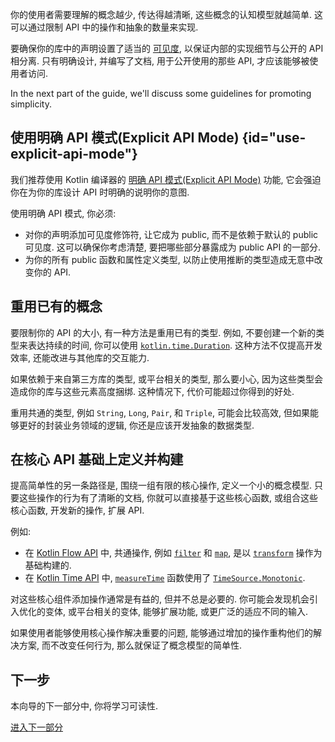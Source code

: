 [//]: # (title: 简单性)

你的使用者需要理解的概念越少, 传达得越清晰, 这些概念的认知模型就越简单.
这可以通过限制 API 中的操作和抽象的数量来实现.

要确保你的库中的声明设置了适当的 [可见度](visibility-modifiers.md), 以保证内部的实现细节与公开的 API 相分离.
只有明确设计, 并编写了文档, 用于公开使用的那些 API, 才应该能够被使用者访问.

In the next part of the guide, we'll discuss some guidelines for promoting simplicity.

## 使用明确 API 模式(Explicit API Mode) {id="use-explicit-api-mode"}

我们推荐使用 Kotlin 编译器的 [明确 API 模式(Explicit API Mode)](whatsnew14.md#explicit-api-mode-for-library-authors) 功能,
它会强迫你在为你的库设计 API 时明确的说明你的意图.

使用明确 API 模式, 你必须:

* 对你的声明添加可见度修饰符, 让它成为 public, 而不是依赖于默认的 public 可见度.
  这可以确保你考虑清楚, 要把哪些部分暴露成为 public API 的一部分.
* 为你的所有 public 函数和属性定义类型, 以防止使用推断的类型造成无意中改变你的 API.

## 重用已有的概念

要限制你的 API 的大小, 有一种方法是重用已有的类型. 例如, 不要创建一个新的类型来表达持续的时间, 你可以使用 [`kotlin.time.Duration`](https://kotlinlang.org/api/latest/jvm/stdlib/kotlin.time/-duration/).
这种方法不仅提高开发效率, 还能改进与其他库的交互能力.

如果依赖于来自第三方库的类型, 或平台相关的类型, 那么要小心, 因为这些类型会造成你的库与这些元素高度捆绑.
这种情况下, 代价可能超过你得到的好处.

重用共通的类型, 例如 `String`, `Long`, `Pair`, 和 `Triple`, 可能会比较高效,
但如果能够更好的封装业务领域的逻辑, 你还是应该开发抽象的数据类型.

## 在核心 API 基础上定义并构建

提高简单性的另一条路径是, 围绕一组有限的核心操作, 定义一个小的概念模型.
只要这些操作的行为有了清晰的文档, 你就可以直接基于这些核心函数, 或组合这些核心函数, 开发新的操作, 扩展 API.

例如:

* 在 [Kotlin Flow API](flow.md) 中, 共通操作, 例如 [`filter`](https://kotlinlang.org/api/kotlinx.coroutines/kotlinx-coroutines-core/kotlinx.coroutines.flow/filter.html) 和 [`map`](https://kotlinlang.org/api/kotlinx.coroutines/kotlinx-coroutines-core/kotlinx.coroutines.flow/map.html), 是以 [`transform`](https://kotlinlang.org/api/kotlinx.coroutines/kotlinx-coroutines-core/kotlinx.coroutines.flow/transform.html) 操作为基础构建的.
* 在 [Kotlin Time API](time-measurement.md) 中, [`measureTime`](https://kotlinlang.org/api/latest/jvm/stdlib/kotlin.time/measure-time.html) 函数使用了 [`TimeSource.Monotonic`](https://kotlinlang.org/api/latest/jvm/stdlib/kotlin.time/-time-source/-monotonic/).

对这些核心组件添加操作通常是有益的, 但并不总是必要的.
你可能会发现机会引入优化的变体, 或平台相关的变体, 能够扩展功能, 或更广泛的适应不同的输入.

如果使用者能够使用核心操作解决重要的问题, 能够通过增加的操作重构他们的解决方案, 而不改变任何行为,
那么就保证了概念模型的简单性.

## 下一步

本向导的下一部分中, 你将学习可读性.

[进入下一部分](api-guidelines-readability.md)

